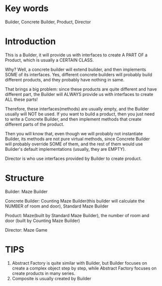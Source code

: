 # Key words

Builder, Concrete Builder, Product, Director



# Introduction

This is a Builder, it will provide us with interfaces to create A PART OF a Product, which is usually a CERTAIN CLASS. 

Why? Well, a concrete builder will extend builder, and then implements SOME of its interfaces. Yes, different concrete builders will probably build different products, and they probably have nothing in same. 

That brings a big problem: since these products are quite different and have different part, the Builder will ALWAYS provide us with interfaces to create ALL these parts! 

Therefore, these interfaces(methods) are usually empty, and the Builder usually will NOT be used. If you want to build a product, then you just need to write a Concrete Builder, and then implement methods that create different parts of the product.

Then you will know that, even though we will probably not instantiate Builder, its methods are not pure virtual methods, since Concrete Builder will probably override SOME of them, and the rest of them would use Builder's default implementations (usually, they are EMPTY).

Director is who use interfaces provided by Builder to create product.



# Structure

Builder: Maze Builder

Concrete Builder: Counting Maze Builder(this builder will calculate the NUMBER of room and door), Standard Maze Builder

Product: Maze(built by Standard Maze Builder), the number of room and door (built by Counting Maze Builder)

Director: Maze Game



# TIPS

1. Abstract Factory is quite similar with Builder, but Builder focuses on create a complex object step by step, while Abstract Factory focuses on create products in many series.
2. Composite is usually created by Builder